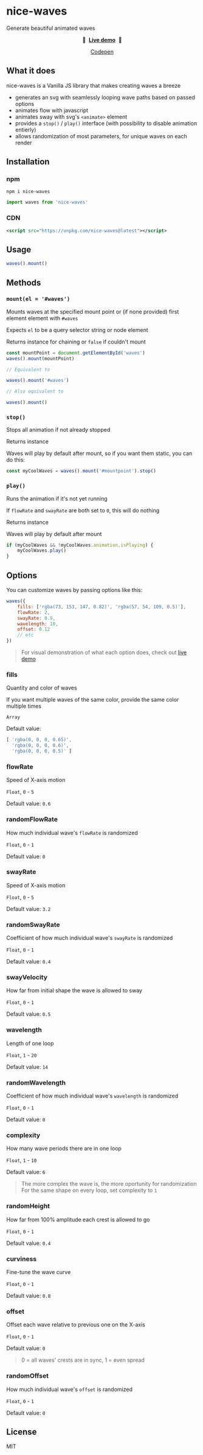 # nice-waves

Generate beautiful animated waves

<p align="center">&#127754;&nbsp;&nbsp;<b><a href="https://gvguy.github.io/nice-waves/">Live demo</a></b>&nbsp;&nbsp;&#127754;</p>
<p align="center"><a href="#">Codepen</a></p>

## What it does

nice-waves is a Vanilla JS library that makes creating waves a breeze

-  generates an svg with seamlessly looping wave paths based on passed options
-  animates flow with javascript
-  animates sway with svg's `<animate>` element
-  provides a `stop()` / `play()` interface (with possibility to disable animation entierly)
-  allows randomization of most parameters, for unique waves on each render

## Installation

### npm

```shell
npm i nice-waves
```

```javascript
import waves from 'nice-waves'
```

### CDN

```xml
<script src="https://unpkg.com/nice-waves@latest"></script>
```

## Usage

```javascript
waves().mount()
```

## Methods

### `mount(el = '#waves')`

Mounts waves at the specified mount point or (if none provided) first element element with `#waves`

Expects `el` to be a query selector string or node element

Returns instance for chaining or `false` if couldn't mount

```javascript
const mountPoint = document.getElementById('waves')
waves().mount(mountPoint)

// Equivalent to

waves().mount('#waves')

// Also equivalent to

waves().mount()
```

### `stop()`

Stops all animation if not already stopped

Returns instance

Waves will play by default after mount, so if you want them static, you can do this:

```javascript
const myCoolWaves = waves().mount('#mountpoint').stop()
```

### `play()`

Runs the animation if it's not yet running

If `flowRate` and `swayRate` are both set to `0`, this will do nothing

Returns instance

Waves will play by default after mount

```javascript
if (myCoolWaves && !myCoolWaves.animation.isPlaying) {
	myCoolWaves.play()
}
```

## Options

You can customize waves by passing options like this:

```javascript
waves({
	fills: ['rgba(73, 153, 147, 0.82)', 'rgba(57, 54, 109, 0.5)'],
	flowRate: 2,
	swayRate: 0.9,
	wavelength: 10,
	offset: 0.12
	// etc
})
```

> For visual demonstration of what each option does, check out [live demo](https://gvguy.github.io/nice-waves/)

### fills

Quantity and color of waves

If you want multiple waves of the same color, provide the same color multiple times

`Array`

Default value:

<!-- prettier-ignore -->
```javascript
[ 'rgba(0, 0, 0, 0.65)',
  'rgba(0, 0, 0, 0.6)',
  'rgba(0, 0, 0, 0.5)' ]
```

### flowRate

Speed of X-axis motion

`Float`, `0` - `5`

Default value: `0.6`

### randomFlowRate

How much individual wave's `flowRate` is randomized

`Float`, `0` - `1`

Default value: `0`

### swayRate

Speed of X-axis motion

`Float`, `0` - `5`

Default value: `3.2`

### randomSwayRate

Coefficient of how much individual wave's `swayRate` is randomized

`Float`, `0` - `1`

Default value: `0.4`

### swayVelocity

How far from initial shape the wave is allowed to sway

`Float`, `0` - `1`

Default value: `0.5`

### wavelength

Length of one loop

`Float`, `1` - `20`

Default value: `14`

### randomWavelength

Coefficient of how much individual wave's `wavelength` is randomized

`Float`, `0` - `1`

Default value: `0`

### complexity

How many wave periods there are in one loop

`Float`, `1` - `10`

Default value: `6`

> The more complex the wave is, the more oportunity for randomization
> For the same shape on every loop, set complexity to `1`

### randomHeight

How far from 100% amplitude each crest is allowed to go

`Float`, `0` - `1`

Default value: `0.4`

### curviness

Fine-tune the wave curve

`Float`, `0` - `1`

Default value: `0.8`

### offset

Offset each wave relative to previous one on the X-axis

`Float`, `0` - `1`

Default value: `0`

> 0 = all waves' crests are in sync, 1 = even spread

### randomOffset

How much individual wave's `offset` is randomized

`Float`, `0` - `1`

Default value: `0`

## License

MIT

